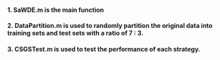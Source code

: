 #### 1. SaWDE.m is the main function
#### 2. DataPartition.m is used to randomly partition the original data into training sets and test sets with a ratio of 7 : 3.
#### 3. CSGSTest.m is used to test the performance of each strategy.
